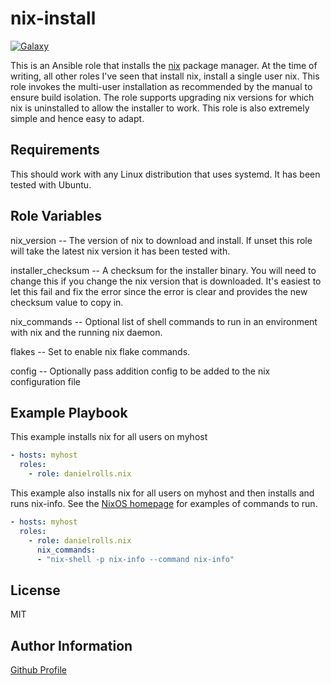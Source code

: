 nix-install
=========

[![Galaxy](https://img.shields.io/badge/galaxy-danielrolls.nix-blue.svg?style=flat-square)](https://galaxy.ansible.com/danielrolls/nix/)


This is an Ansible role that installs the [nix](https://nixos.org/) package manager.
At the time of writing, all other roles I've seen that install nix, install a single user nix.
This role invokes the multi-user installation as recommended by the manual to ensure build isolation.
The role supports upgrading nix versions for which nix is uninstalled to allow the installer to work.
This role is also extremely simple and hence easy to adapt.


Requirements
------------

This should work with any Linux distribution that uses systemd.
It has been tested with Ubuntu.

Role Variables
--------------
nix_version -- The version of nix to download and install.
If unset this role will take the latest nix version it has been tested with.

installer_checksum -- A checksum for the installer binary.
You will need to change this if you change the nix version that is downloaded.
It's easiest to let this fail and fix the error since the error is clear and provides the new checksum value to copy in.

nix_commands -- Optional list of shell commands to run in an environment with nix and the running nix daemon.

flakes -- Set to enable nix flake commands.

config -- Optionally pass addition config to be added to the nix configuration file


Example Playbook
----------------

This example installs nix for all users on myhost
```yaml
- hosts: myhost
  roles:
    - role: danielrolls.nix
```

This example also installs nix for all users on myhost and then installs and runs nix-info.
See the [NixOS homepage](https://nixos.org/) for examples of commands to run.
```yaml
- hosts: myhost
  roles:
    - role: danielrolls.nix
      nix_commands:
      - "nix-shell -p nix-info --command nix-info" 
```

License
-------

MIT

Author Information
------------------

[Github Profile](https://github.com/danielrolls)
